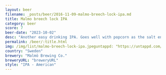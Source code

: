 ```yaml
---
layout: beer
filename: _posts/beer/2016-11-09-malmo-breech-lock-ipa.md
title: Malmo breech lock IPA
category: beer
score: 7
beer-date: "2023-10-02"
desc: "Another easy drinking IPA. Goes well with popcorn as the salt enhances the hops. Gets better as it warms and the flavours come out"
permalink: /beer/:title.html
img: /img/list/malmo-breech-lock-ipa.jpeguntappd: "https://untappd.com/b/malmo-brewing-co--breech-lock-ipa/5533268"
country: "Sweden"
brewery: "Malmö Brewing Co."
breweryURL: "breweryURL"
style: "IPA - American"
---
```

